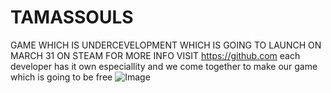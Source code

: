 # TAMASSOULS
GAME WHICH IS UNDERCEVELOPMENT WHICH IS GOING TO LAUNCH ON MARCH 31 ON STEAM 
FOR MORE INFO VISIT https://github.com
each developer has it own especiallity and we come together to make our game which is going to be free 
![Image](https://github.com/user-attachments/assets/20d84c5e-b4cb-4115-815c-e180758f642a)

